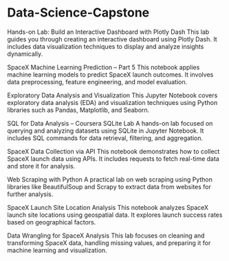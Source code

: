 # Data-Science-Capstone

Hands-on Lab: Build an Interactive Dashboard with Plotly Dash
This lab guides you through creating an interactive dashboard using Plotly Dash. It includes data visualization techniques to display and analyze insights dynamically.

SpaceX Machine Learning Prediction – Part 5
This notebook applies machine learning models to predict SpaceX launch outcomes. It involves data preprocessing, feature engineering, and model evaluation.

Exploratory Data Analysis and Visualization
This Jupyter Notebook covers exploratory data analysis (EDA) and visualization techniques using Python libraries such as Pandas, Matplotlib, and Seaborn.

SQL for Data Analysis – Coursera SQLite Lab
A hands-on lab focused on querying and analyzing datasets using SQLite in Jupyter Notebook. It includes SQL commands for data retrieval, filtering, and aggregation.

SpaceX Data Collection via API
This notebook demonstrates how to collect SpaceX launch data using APIs. It includes requests to fetch real-time data and store it for analysis.

Web Scraping with Python
A practical lab on web scraping using Python libraries like BeautifulSoup and Scrapy to extract data from websites for further analysis.

SpaceX Launch Site Location Analysis
This notebook analyzes SpaceX launch site locations using geospatial data. It explores launch success rates based on geographical factors.

Data Wrangling for SpaceX Analysis
This lab focuses on cleaning and transforming SpaceX data, handling missing values, and preparing it for machine learning and visualization.


